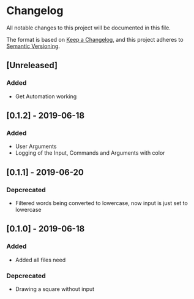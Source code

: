# Changelog
All notable changes to this project will be documented in this file.

The format is based on [Keep a Changelog](https://keepachangelog.com/en/1.0.0/),
and this project adheres to [Semantic Versioning](https://semver.org/spec/v2.0.0.html).

## [Unreleased]
### Added
- Get Automation working

## [0.1.2] - 2019-06-18
### Added
- User Arguments
- Logging of the Input, Commands and Arguments with color

## [0.1.1] - 2019-06-20
### Depcrecated
- Filtered words being converted to lowercase, now input is just set to lowercase



## [0.1.0] - 2019-06-18
### Added
- Added all files need

### Depcrecated
- Drawing a square without input



